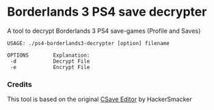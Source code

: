# Borderlands 3 PS4 save decrypter

A tool to decrypt Borderlands 3 PS4 save-games (Profile and Saves)

```
USAGE: ./ps4-borderlands3-decrypter [option] filename

OPTIONS        Explanation:
 -d            Decrypt File
 -e            Encrypt File
```

### Credits

This tool is based on the original [CSave Editor](https://github.com/HackerSmacker/CSave/) by HackerSmacker
